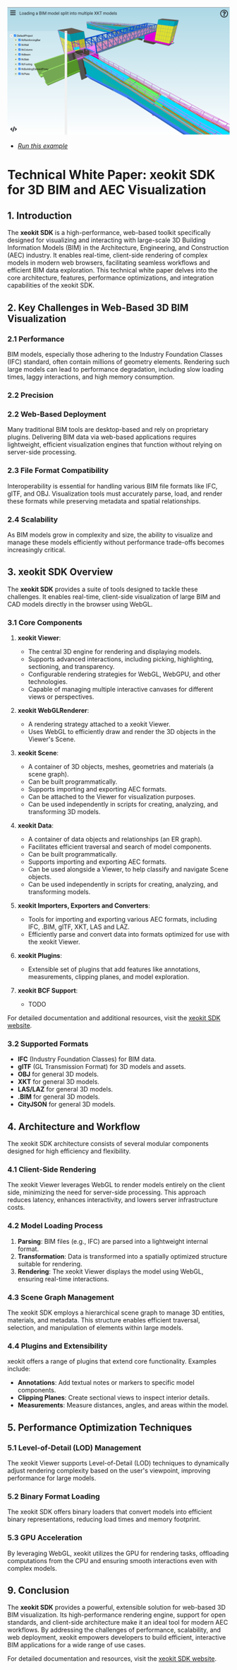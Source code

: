 
[![](screenshot.png)](./../../examples/#SceneModel_build_table/index.html)

* *[Run this example](./../../examples/#SceneModel_build_table/index.html)*
# Technical White Paper: xeokit SDK for 3D BIM and AEC Visualization

## 1. Introduction

The **xeokit SDK** is a high-performance, web-based toolkit specifically designed for visualizing and interacting with large-scale 3D Building Information Models (BIM) in the Architecture, Engineering, and Construction (AEC) industry. It enables real-time, client-side rendering of complex models in modern web browsers, facilitating seamless workflows and efficient BIM data exploration. This technical white paper delves into the core architecture, features, performance optimizations, and integration capabilities of the xeokit SDK.

## 2. Key Challenges in Web-Based 3D BIM Visualization

### 2.1 Performance 

BIM models, especially those adhering to the Industry Foundation Classes (IFC) standard, often contain millions of 
geometry elements. Rendering such large models can lead to performance degradation, including slow loading times, 
laggy interactions, and high memory consumption.

### 2.2 Precision 

### 2.2 Web-Based Deployment

Many traditional BIM tools are desktop-based and rely on proprietary plugins. Delivering BIM data via web-based applications requires lightweight, efficient visualization engines that function without relying on server-side processing.

### 2.3 File Format Compatibility

Interoperability is essential for handling various BIM file formats like IFC, glTF, and OBJ. Visualization tools must accurately parse, load, and render these formats while preserving metadata and spatial relationships.

### 2.4 Scalability

As BIM models grow in complexity and size, the ability to visualize and manage these models efficiently without performance trade-offs becomes increasingly critical.

## 3. xeokit SDK Overview

The **xeokit SDK** provides a suite of tools designed to tackle these challenges. It enables real-time, client-side visualization of large BIM and CAD models directly in the browser using WebGL.

### 3.1 Core Components

1. **xeokit Viewer**:
    - The central 3D engine for rendering and displaying models.
    - Supports advanced interactions, including picking, highlighting, sectioning, and transparency.
    - Configurable rendering strategies for WebGL, WebGPU, and other technologies.
    - Capable of managing multiple interactive canvases for different views or perspectives.

2. **xeokit WebGLRenderer**:
    - A rendering strategy attached to a xeokit Viewer.
    - Uses WebGL to efficiently draw and render the 3D objects in the Viewer's Scene.

3. **xeokit Scene**:
    - A container of 3D objects, meshes, geometries and materials (a scene graph).
    - Can be built programmatically.
    - Supports importing and exporting AEC formats.
    - Can be attached to the Viewer for visualization purposes.
    - Can be used independently in scripts for creating, analyzing, and transforming 3D models.

4. **xeokit Data**:
    - A container of data objects and relationships (an ER graph).
    - Facilitates efficient traversal and search of model components.
    - Can be built programmatically.
    - Supports importing and exporting AEC formats.
    - Can be used alongside a Viewer, to help classify and navigate Scene objects.
    - Can be used independently in scripts for creating, analyzing, and transforming models.

5. **xeokit Importers, Exporters and Converters**:
    - Tools for importing and exporting various AEC formats, including IFC, .BIM, glTF, XKT, LAS and LAZ.
    - Efficiently parse and convert data into formats optimized for use with the xeokit Viewer.

6. **xeokit Plugins**:
    - Extensible set of plugins that add features like annotations, measurements, clipping planes, and model exploration.

7. **xeokit BCF Support**:
    - TODO

For detailed documentation and additional resources, visit the [xeokit SDK website](https://xeokit.io/).


### 3.2 Supported Formats

- **IFC** (Industry Foundation Classes) for BIM data.
- **glTF** (GL Transmission Format) for 3D models and assets.
- **OBJ** for general 3D models.
- **XKT** for general 3D models.
- **LAS/LAZ** for general 3D models.
- **.BIM** for general 3D models.
- **CityJSON** for general 3D models.

## 4. Architecture and Workflow

The xeokit SDK architecture consists of several modular components designed for high efficiency and flexibility.

### 4.1 Client-Side Rendering

The xeokit Viewer leverages WebGL to render models entirely on the client side, minimizing the need for server-side processing. This approach reduces latency, enhances interactivity, and lowers server infrastructure costs.

### 4.2 Model Loading Process

1. **Parsing**: BIM files (e.g., IFC) are parsed into a lightweight internal format.
2. **Transformation**: Data is transformed into a spatially optimized structure suitable for rendering.
3. **Rendering**: The xeokit Viewer displays the model using WebGL, ensuring real-time interactions.

### 4.3 Scene Graph Management

The xeokit SDK employs a hierarchical scene graph to manage 3D entities, materials, and metadata. This structure enables efficient traversal, selection, and manipulation of elements within large models.

### 4.4 Plugins and Extensibility

xeokit offers a range of plugins that extend core functionality. Examples include:

- **Annotations**: Add textual notes or markers to specific model components.
- **Clipping Planes**: Create sectional views to inspect interior details.
- **Measurements**: Measure distances, angles, and areas within the model.

## 5. Performance Optimization Techniques

### 5.1 Level-of-Detail (LOD) Management

The xeokit Viewer supports Level-of-Detail (LOD) techniques to dynamically adjust rendering complexity based on the user's viewpoint, improving performance for large models.

### 5.2 Binary Format Loading

The xeokit SDK offers binary loaders that convert models into efficient binary representations, reducing load times and memory footprint.

### 5.3 GPU Acceleration

By leveraging WebGL, xeokit utilizes the GPU for rendering tasks, offloading computations from the CPU and ensuring smooth interactions even with complex models.



## 9. Conclusion

The **xeokit SDK** provides a powerful, extensible solution for web-based 3D BIM visualization. Its high-performance rendering engine, support for open standards, and client-side architecture make it an ideal tool for modern AEC workflows. By addressing the challenges of performance, scalability, and web deployment, xeokit empowers developers to build efficient, interactive BIM applications for a wide range of use cases.

For detailed documentation and resources, visit the [xeokit SDK website](https://xeokit.io/).

